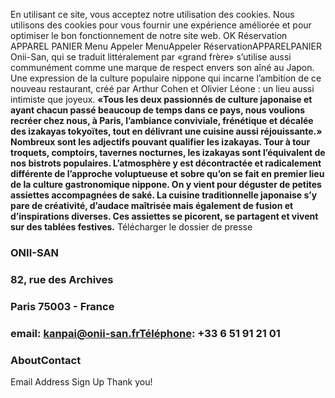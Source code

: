 En utilisant ce site, vous acceptez notre utilisation des cookies. Nous utilisons des cookies pour vous fournir une expérience améliorée et pour optimiser le bon fonctionnement de notre site web.
OK
Réservation  APPAREL  PANIER  Menu  Appeler 
MenuAppeler
RéservationAPPARELPANIER
Onii-San, qui se traduit littéralement par «grand frère» s’utilise aussi communément comme une marque de respect envers son aîné au Japon. Une expression de la culture populaire nippone qui incarne l’ambition de ce nouveau restaurant, créé par Arthur Cohen et Olivier Léone : un lieu aussi intimiste que joyeux. 
**«Tous les deux passionnés de culture japonaise et ayant chacun passé beaucoup de temps dans ce pays, nous voulions recréer chez nous, à Paris, l’ambiance conviviale, frénétique et décalée des izakayas tokyoïtes, tout en délivrant une cuisine aussi réjouissante.»**
**Nombreux sont les adjectifs pouvant qualifier les izakayas. Tour à tour troquets, comptoirs, tavernes nocturnes, les izakayas sont l’équivalent de nos bistrots populaires. L’atmosphère y est décontractée et radicalement différente de l’approche voluptueuse et sobre qu’on se fait en premier lieu de la culture gastronomique nippone. On y vient pour déguster de petites assiettes accompagnées de saké. La cuisine traditionnelle japonaise s’y pare de créativité, d’audace maîtrisée mais également de fusion et d’inspirations diverses. Ces assiettes se picorent, se partagent et vivent sur des tablées festives.**
Télécharger le dossier de presse 
### ONII-SAN
### 82, rue des Archives
### Paris 75003 - France
### email: kanpai@onii-san.frTéléphone: +33 6 51 91 21 01
### AboutContact
Email Address
Sign Up
Thank you!
